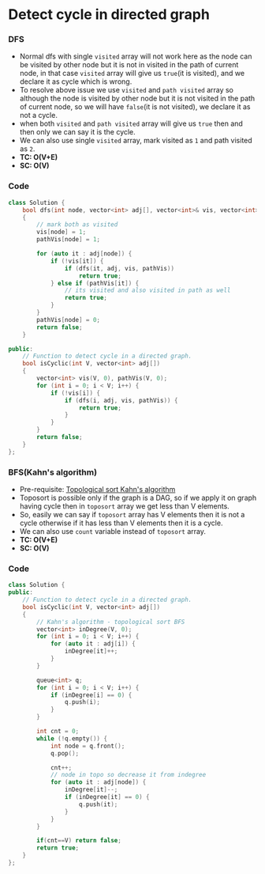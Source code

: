 # Detect cycle in directed graph

### DFS

-   Normal dfs with single `visited` array will not work here as the node can be visited by other node but it is not in visited in the path of current node, in that case `visited` array will give us `true`(it is visited), and we declare it as cycle which is wrong.
-   To resolve above issue we use `visited` and `path visited` array so although the node is visited by other node but it is not visited in the path of current node, so we will have `false`(it is not visited), we declare it as not a cycle.
-   when both `visited` and `path visited` array will give us `true` then and then only we can say it is the cycle.
-   We can also use single `visited` array, mark visited as `1` and path visited as `2`.
-   **TC: O(V+E)**
-   **SC: O(V)**

### Code

```cpp
class Solution {
    bool dfs(int node, vector<int> adj[], vector<int>& vis, vector<int>& pathVis)
    {
        // mark both as visited
        vis[node] = 1;
        pathVis[node] = 1;

        for (auto it : adj[node]) {
            if (!vis[it]) {
                if (dfs(it, adj, vis, pathVis))
                    return true;
            } else if (pathVis[it]) {
                // its visited and also visited in path as well
                return true;
            }
        }
        pathVis[node] = 0;
        return false;
    }

public:
    // Function to detect cycle in a directed graph.
    bool isCyclic(int V, vector<int> adj[])
    {
        vector<int> vis(V, 0), pathVis(V, 0);
        for (int i = 0; i < V; i++) {
            if (!vis[i]) {
                if (dfs(i, adj, vis, pathVis)) {
                    return true;
                }
            }
        }
        return false;
    }
};
```

### BFS(Kahn's algorithm)

-   Pre-requisite: [Topological sort Kahn's algorithm](./19_kahns_algorithm.md)
-   Toposort is possible only if the graph is a DAG, so if we apply it on graph having cycle then in `toposort` array we get less than V elements.
-   So, easily we can say if `toposort` array has V elements then it is not a cycle otherwise if it has less than V elements then it is a cycle.
-   We can also use `count` variable instead of `toposort` array.
-   **TC: O(V+E)**
-   **SC: O(V)**

### Code

```cpp
class Solution {
public:
    // Function to detect cycle in a directed graph.
    bool isCyclic(int V, vector<int> adj[])
    {
        // Kahn's algorithm - topological sort BFS
        vector<int> inDegree(V, 0);
        for (int i = 0; i < V; i++) {
            for (auto it : adj[i]) {
                inDegree[it]++;
            }
        }

        queue<int> q;
        for (int i = 0; i < V; i++) {
            if (inDegree[i] == 0) {
                q.push(i);
            }
        }

        int cnt = 0;
        while (!q.empty()) {
            int node = q.front();
            q.pop();

            cnt++;
            // node in topo so decrease it from indegree
            for (auto it : adj[node]) {
                inDegree[it]--;
                if (inDegree[it] == 0) {
                    q.push(it);
                }
            }
        }

        if(cnt==V) return false;
        return true;
    }
};
```
